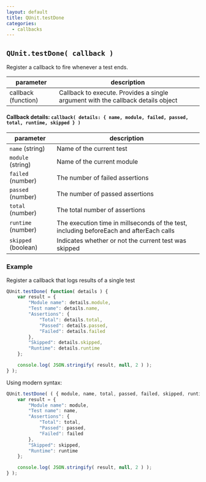 ```yaml
---
layout: default
title: QUnit.testDone
categories:
  - callbacks
---
```


## `QUnit.testDone( callback )`

Register a callback to fire whenever a test ends.

| parameter | description |
|-----------|-------------|
| callback (function) | Callback to execute. Provides a single argument with the callback details object |

#### Callback details: `callback( details: { name, module, failed, passed, total, runtime, skipped } )`

| parameter | description |
|-----------|-------------|
| `name` (string) | Name of the current test |
| `module` (string) | Name of the current module |
| `failed` (number) | The number of failed assertions |
| `passed` (number) | The number of passed assertions |
| `total` (number) | The total number of assertions |
| `runtime` (number) | The execution time in millseconds of the test, including beforeEach and afterEach calls |
| `skipped` (boolean) | Indicates whether or not the current test was skipped |

### Example

Register a callback that logs results of a single test

```js
QUnit.testDone( function( details ) {
	var result = {
		"Module name": details.module,
		"Test name": details.name,
		"Assertions": {
			"Total": details.total,
			"Passed": details.passed,
			"Failed": details.failed
		},
		"Skipped": details.skipped,
		"Runtime": details.runtime
	};

	console.log( JSON.stringify( result, null, 2 ) );
} );
```

Using modern syntax:

```js
QUnit.testDone( ( { module, name, total, passed, failed, skipped, runtime } ) => {
	var result = {
		"Module name": module,
		"Test name": name,
		"Assertions": {
			"Total": total,
			"Passed": passed,
			"Failed": failed
		},
		"Skipped": skipped,
		"Runtime": runtime
	};

	console.log( JSON.stringify( result, null, 2 ) );
} );
```

